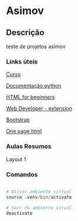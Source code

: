 # Asimov

## Descrição
 teste de projetos asimov

### Links úteis

[Curso](https://hub.asimov.academy/curso/atividade/layout-1/)

[Documentação python](https://dash.plotly.com/dash-core-components)

[HTML for beginners](https://html.com/)

[Web Developer - extension](https://chromewebstore.google.com/detail/web-developer/bfbameneiokkgbdmiekhjnmfkcnldhhm?hl=pt-BR&pli=1)

[Bootstrap](https://getbootstrap.com/)

[One page html](https://onepagelove.com/templates/free-templates)

### Aulas Resumos

Layout 1


### Comandos

```Python

# Ativar ambiente virtual
source .venv/bin/activate

# Sair do ambiente vitual
deactivate

```

